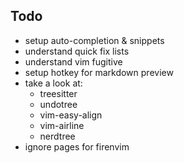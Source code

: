 ## Todo

- setup auto-completion & snippets
- understand quick fix lists
- understand vim fugitive
- setup hotkey for markdown preview
- take a look at:
  - treesitter
  - undotree
  - vim-easy-align
  - vim-airline
  - nerdtree
- ignore pages for firenvim
